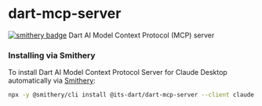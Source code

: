 # dart-mcp-server
[![smithery badge](https://smithery.ai/badge/@its-dart/dart-mcp-server)](https://smithery.ai/server/@its-dart/dart-mcp-server)
Dart AI Model Context Protocol (MCP) server


### Installing via Smithery

To install Dart AI Model Context Protocol Server for Claude Desktop automatically via [Smithery](https://smithery.ai/server/@its-dart/dart-mcp-server):

```bash
npx -y @smithery/cli install @its-dart/dart-mcp-server --client claude
```
